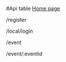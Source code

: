 #Api table
[Home page](https://damp-retreat-5682.herokuapp.com/)

/register

/local/login

/event

/event/:eventid
